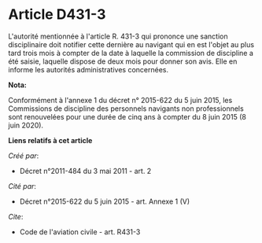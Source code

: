 # Article D431-3

L'autorité mentionnée à l'article R. 431-3 qui prononce une sanction disciplinaire doit notifier cette dernière au navigant
qui en est l'objet au plus tard trois mois à compter de la date à laquelle la commission de discipline a été saisie, laquelle
dispose de deux mois pour donner son avis. Elle en informe les autorités administratives concernées.

**Nota:**

Conformément à l'annexe 1 du décret n° 2015-622 du 5 juin 2015, les Commissions de discipline des personnels navigants non
professionnels sont renouvelées pour une durée de cinq ans à compter du 8 juin 2015 (8 juin 2020).

**Liens relatifs à cet article**

_Créé par_:

  - Décret n°2011-484 du 3 mai 2011 - art. 2

_Cité par_:

  - Décret n°2015-622 du 5 juin 2015 - art. Annexe 1 (V)

_Cite_:

  - Code de l'aviation civile - art. R431-3

